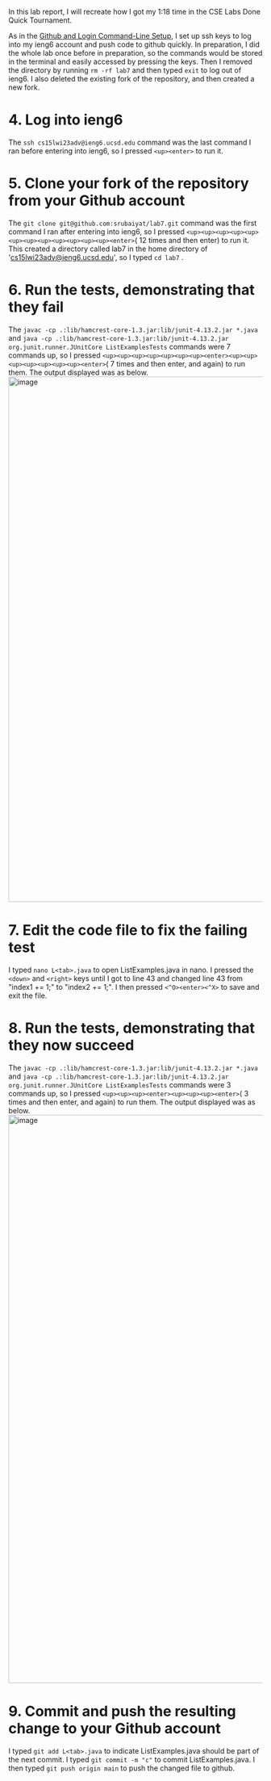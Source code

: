 In this lab report, I will recreate how I got my 1:18 time in the CSE Labs Done Quick Tournament.

As in the [Github and Login Command-Line Setup](https://ucsd-cse15l-w23.github.io/week/week7/#github-and-login-command-line-setup), I set up ssh keys to log into my ieng6 account and push code to github quickly.
In preparation, I did the whole lab once before in preparation, so the commands would be stored in the terminal and easily accessed by pressing the <up> keys. Then I removed the directory by running `rm -rf lab7` and then typed `exit` to log out of ieng6. I also deleted the existing fork of the repository, and then created a new fork.

# 4. Log into ieng6
  
The `ssh cs15lwi23adv@ieng6.ucsd.edu` command was the last command I ran before entering into ieng6, so I pressed `<up><enter>` to run it.
 
# 5. Clone your fork of the repository from your Github account
  
The `git clone git@github.com:srubaiyat/lab7.git` command was the first command I ran after entering into ieng6, so I pressed `<up><up><up><up><up><up><up><up><up><up><up><up><enter>`(<up> 12 times and then enter) to run it. This created a directory called lab7 in the home directory of 'cs15lwi23adv@ieng6.ucsd.edu', so I typed `cd lab7` . 
 
# 6. Run the tests, demonstrating that they fail
  
The `javac -cp .:lib/hamcrest-core-1.3.jar:lib/junit-4.13.2.jar *.java` and `java -cp .:lib/hamcrest-core-1.3.jar:lib/junit-4.13.2.jar org.junit.runner.JUnitCore ListExamplesTests` commands were 7 commands up, so I pressed `<up><up><up><up><up><up><up><enter><up><up><up><up><up><up><up><enter>`(<up> 7 times and then enter, and again) to run them.
The output displayed was as below.
<img width="1041" alt="image" src="https://user-images.githubusercontent.com/122497388/221401292-d150b4a8-8f45-4285-80f4-afa26adccd7d.png">

# 7. Edit the code file to fix the failing test

I typed `nano L<tab>.java` to open ListExamples.java in nano. I pressed the `<down>` and `<right>` keys until I got to line 43 and changed line 43 from "index1 += 1;" to "index2 += 1;". I then pressed `<^O><enter><^X>` to save and exit the file. 
  
# 8. Run the tests, demonstrating that they now succeed
 
The `javac -cp .:lib/hamcrest-core-1.3.jar:lib/junit-4.13.2.jar *.java` and `java -cp .:lib/hamcrest-core-1.3.jar:lib/junit-4.13.2.jar org.junit.runner.JUnitCore ListExamplesTests` commands were 3 commands up, so I pressed `<up><up><up><enter><up><up><up><enter>`(<up> 3 times and then enter, and again) to run them.
The output displayed was as below.
<img width="1126" alt="image" src="https://user-images.githubusercontent.com/122497388/221401332-36ced86f-cdbb-40b3-a128-5a00c563fb08.png">
  
# 9. Commit and push the resulting change to your Github account
 
I typed `git add L<tab>.java` to indicate ListExamples.java should be part of the next commit. I typed `git commit -m "c"` to commit ListExamples.java. I then typed `git push origin main` to push the changed file to github. 

  
